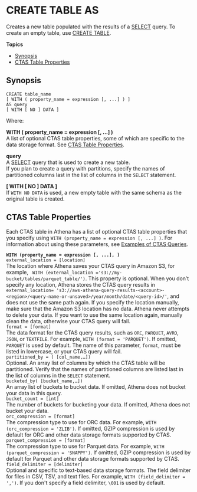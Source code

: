 # CREATE TABLE AS<a name="create-table-as"></a>

Creates a new table populated with the results of a [SELECT](select.md) query\. To create an empty table, use [CREATE TABLE](create-table.md)\.

**Topics**
+ [Synopsis](#synopsis)
+ [CTAS Table Properties](#ctas-table-properties)

## Synopsis<a name="synopsis"></a>

```
CREATE table_name
[ WITH ( property_name = expression [, ...] ) ]
AS query
[ WITH [ NO ] DATA ]
```

Where:

**WITH \( property\_name = expression \[, \.\.\.\] \)**  
A list of optional CTAS table properties, some of which are specific to the data storage format\. See [CTAS Table Properties](#ctas-table-properties)\.

**query**  
A [SELECT](select.md) query that is used to create a new table\.  
If you plan to create a query with partitions, specify the names of partitioned columns last in the list of columns in the `SELECT` statement\.

**\[ WITH \[ NO \] DATA \]**  
If `WITH NO DATA` is used, a new empty table with the same schema as the original table is created\.

## CTAS Table Properties<a name="ctas-table-properties"></a>

Each CTAS table in Athena has a list of optional CTAS table properties that you specify using `WITH (property_name = expression [, ...] )`\. For information about using these parameters, see [Examples of CTAS Queries](ctas-examples.md)\.

**`WITH (property_name = expression [, ...], )`**    
`external_location = [location]`   
The location where Athena saves your CTAS query in Amazon S3, for example, ` WITH (external_location ='s3://my-bucket/tables/parquet_table/')`\. This property is optional\. When you don’t specify any location, Athena stores the CTAS query results in `external_location= 's3://aws-athena-query-results-<account>-<region>/<query-name-or-unsaved>/year/month/date/<query-id>/'`, and does not use the same path again\. If you specify the location manually, make sure that the Amazon S3 location has no data\. Athena never attempts to delete your data\. If you want to use the same location again, manually clean the data, otherwise your CTAS query will fail\.   
`format = [format]`  
The data format for the CTAS query results, such as `ORC`, `PARQUET`, `AVRO`, `JSON`, or `TEXTFILE`\. For example, `WITH (format = 'PARQUET')`\. If omitted, `PARQUET` is used by default\. The name of this parameter, `format`, must be listed in lowercase, or your CTAS query will fail\.  
`partitioned_by = ( [col_name,…])`  
Optional\. An array list of columns by which the CTAS table will be partitioned\. Verify that the names of partitioned columns are listed last in the list of columns in the `SELECT` statement\.   
`bucketed_by( [bucket_name,…])`  
An array list of buckets to bucket data\. If omitted, Athena does not bucket your data in this query\.  
`bucket_count = [int]`  
The number of buckets for bucketing your data\. If omitted, Athena does not bucket your data\.  
`orc_compression = [format]`  
The compression type to use for ORC data\. For example, `WITH (orc_compression = 'ZLIB')`\. If omitted, GZIP compression is used by default for ORC and other data storage formats supported by CTAS\.  
`parquet_compression = [format]`  
The compression type to use for Parquet data\. For example, `WITH (parquet_compression = 'SNAPPY')`\. If omitted, GZIP compression is used by default for Parquet and other data storage formats supported by CTAS\.  
`field_delimiter = [delimiter]`  
Optional and specific to text\-based data storage formats\. The field delimiter for files in CSV, TSV, and text files\. For example, `WITH (field_delimiter = ',')`\. If you don't specify a field delimiter, `\001` is used by default\.
